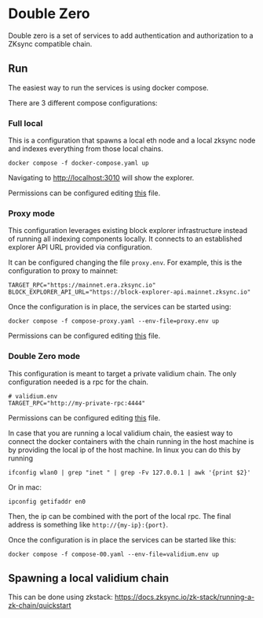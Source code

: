 # Double Zero

Double zero is a set of services to add authentication and authorization to a ZKsync
compatible chain.

## Run

The easiest way to run the services is using docker compose.

There are 3 different compose configurations:

### Full local 

This is a configuration that spawns a local
eth node and a local zksync node and indexes everything from those local chains.

``` shell
docker compose -f docker-compose.yaml up
```

Navigating to [http://localhost:3010](http://localhost:3010) will show the explorer.

Permissions can be configured editing [this](./local-permissions.yaml) file. 

 
### Proxy mode

This configuration leverages existing block explorer infrastructure instead of running all indexing components locally.
It connects to an established explorer API URL provided via configuration.

It can be configured changing the file `proxy.env`. For example, this
is the configuration to proxy to mainnet:

``` .env
TARGET_RPC="https://mainnet.era.zksync.io"
BLOCK_EXPLORER_API_URL="https://block-explorer-api.mainnet.zksync.io"
```

Once the configuration is in place, the services can be started using:

``` shell
docker compose -f compose-proxy.yaml --env-file=proxy.env up
```

Permissions can be configured editing [this](./proxy-permissions.yaml) file.

### Double Zero mode

This configuration is meant to target a private validium chain. The only
configuration needed is a rpc for the chain.

``` .env
# validium.env
TARGET_RPC="http://my-private-rpc:4444"
```

Permissions can be configured editing [this](./validium-permissions.yaml) file.

In case that you are running a local validium chain, the easiest way to
connect the docker containers with the chain running in the host machine
is by providing the local ip of the host machine. In linux you can do this
by running

``` shell
ifconfig wlan0 | grep "inet " | grep -Fv 127.0.0.1 | awk '{print $2}'
```

Or in mac:

``` shell
ipconfig getifaddr en0
```

Then, the ip can be combined with the port of the local rpc. The final
address is something like `http://{my-ip}:{port}`.

Once the configuration is in place the services can be started like this:

``` shell
docker compose -f compose-00.yaml --env-file=validium.env up
```


## Spawning a local validium chain

This can be done using zkstack: https://docs.zksync.io/zk-stack/running-a-zk-chain/quickstart
